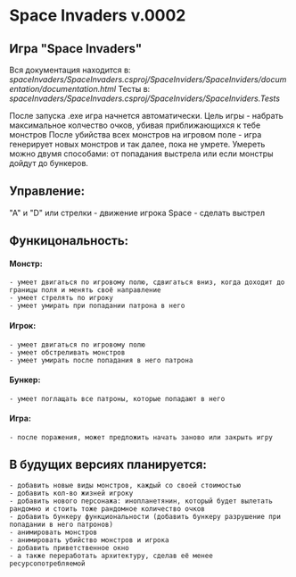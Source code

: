 Space Invaders v.0002
====================================

Игра "Space Invaders"
------------------------------------
Вся документация находится в: _spaceInvaders/SpaceInvaders.csproj/SpaceInviders/SpaceInviders/documentation/documentation.html_
Тесты в: _spaceInvaders/SpaceInvaders.csproj/SpaceInviders/SpaceInviders.Tests_

После запуска .exe игра начнется автоматически. Цель игры - набрать максимальное колчество очков, убивая приближающихся к тебе монстров
После убийства всех монстров на игровом поле - игра генерирует новых монстров и так далее, пока не умрете. Умереть можно двумя способами: от попадания выстрела или если монстры дойдут до бункеров.

Управление:
-------------------------------------
  "A" и "D" или стрелки - движение игрока
  Space - сделать выстрел

Функицональность:
-------------------------------------
  #### Монстр:
    - умеет двигаться по игровому полю, сдвигаться вниз, когда доходит до границы поля и менять своё направление
    - умеет стрелять по игроку
    - умеет умирать при попадании патрона в него
  #### Игрок:
    - умеет двигаться по игровому полю
    - умеет обстреливать монстров
    - умеет умирать после попадания в него патрона
  #### Бункер:
    - умеет поглащать все патроны, которые попадают в него
  #### Игра:
    - после поражения, может предложить начать заново или закрыть игру
   
В будущих версиях планируется:
-------------------------------------
    - добавить новые виды монстров, каждый со своей стоимостью
    - добавить кол-во жизней игроку
    - добавить нового персонажа: инопланетянин, который будет вылетать рандомно и стоить тоже рандомное количество очков
    - добавить бункеру функциональности (добавить бункеру разрушение при попадании в него патронов)
    - анимировать монстров
    - анимировать убийство монстров и игрока
    - добавить приветственное окно
    - а также переработать архитектуру, сделав её менее ресурсопотребляемой
    
    
    
    


